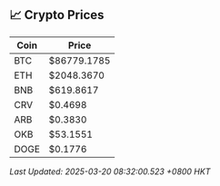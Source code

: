 ## 📈 Crypto Prices

| Coin | Price |
| ---- | ----- |
| BTC | $86779.1785 |
| ETH | $2048.3670 |
| BNB | $619.8617 |
| CRV | $0.4698 |
| ARB | $0.3830 |
| OKB | $53.1551 |
| DOGE | $0.1776 |

_Last Updated: 2025-03-20 08:32:00.523 +0800 HKT_